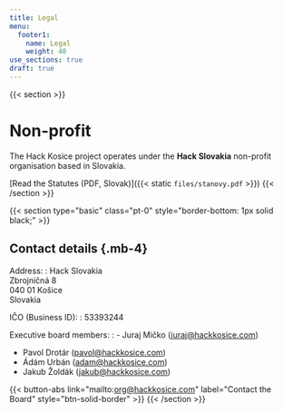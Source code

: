 ```yaml
---
title: Legal
menu:
  footer1:
    name: Legal
    weight: 40
use_sections: true
draft: true
---
```


{{< section >}}
# Non-profit

The Hack Kosice project operates under the **Hack Slovakia** non-profit organisation based in Slovakia.

[Read the Statutes (PDF, Slovak)]({{< static `files/stanovy.pdf` >}})
{{< /section >}}

{{< section type="basic" class="pt-0" style="border-bottom: 1px solid black;" >}}
## Contact details {.mb-4}

Address:
: Hack Slovakia<br>
  Zbrojničná 8<br>
  040 01 Košice<br>
  Slovakia

IČO (Business ID):
: 53393244

<!--
DIČ (Tax ID):
: XYZ
-->

Executive board members:
: - Juraj Mičko (juraj@hackkosice.com)
  - Pavol Drotár (pavol@hackkosice.com)
  - Ádám Urbán (adam@hackkosice.com)
  - Jakub Žoldák (jakub@hackkosice.com)
  
  {{< button-abs link="mailto:org@hackkosice.com" label="Contact the Board" style="btn-solid-border" >}}
{{< /section >}}
